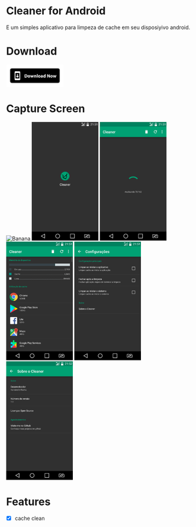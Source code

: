 # Cleaner for Android

E um simples aplicativo para limpeza de cache em seu disposiyivo android.

# Download
[<img alt="Get it on Google Play" height="60" src="./devs/images/download_now.png">](./devs/app/Cleaner_1.0.apk)

# Capture Screen
<img src="http://cdn.osxdaily.com/wp-content/uploads/2013/07/dancing-banana.gif" alt="Banana" title="Olha a banana dançando!" />
<img src="./devs/screenshot/SCREEN_01.png" width="'180" height="320">
<img src="./devs/screenshot/SCREEN_02.png" width="'180" height="320">
<img src="./devs/screenshot/SCREEN_03.png" width="'180" height="320">
<img src="./devs/screenshot/SCREEN_04.png" width="'180" height="320">
<img src="./devs/screenshot/SCREEN_05.png" width="'180" height="320">

# Features

- [X] cache clean

